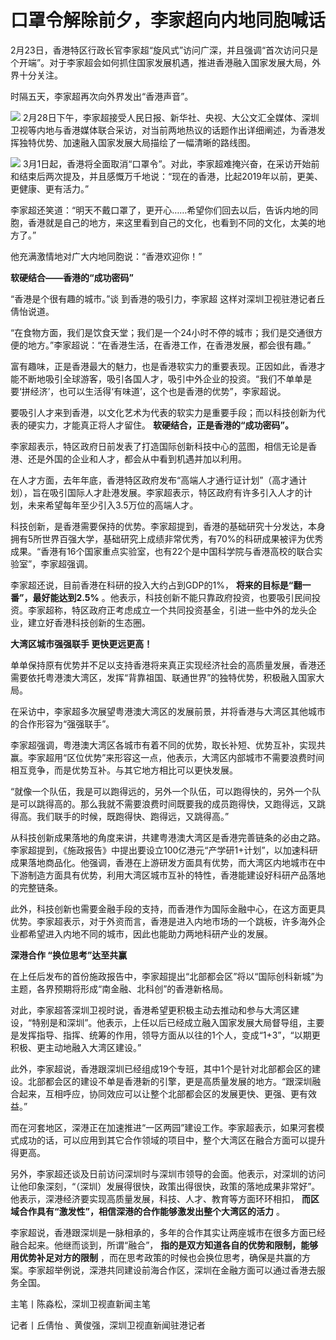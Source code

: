# 口罩令解除前夕，李家超向内地同胞喊话

2月23日，香港特区行政长官李家超“旋风式”访问广深，并且强调“首次访问只是个开端”。对于李家超会如何抓住国家发展机遇，推进香港融入国家发展大局，外界十分关注。

时隔五天，李家超再次向外界发出“香港声音”。

![](https://inews.gtimg.com/om_bt/O7Dr2zfh8lX0dyitp_p_z-FrywYxn1RhUIdLawkn1zsxEAA/1000)
2月28日下午，李家超接受人民日报、新华社、央视、大公文汇全媒体、深圳卫视等内地与香港媒体联合采访，对当前两地热议的话题作出详细阐述，为香港发挥独特优势、加速融入国家发展大局描绘了一幅清晰的路线图。

![](https://inews.gtimg.com/om_bt/Ovanz2HbFhxckcCYyz3IxEpVLm_pZwmT0jSNN3G4LVbe0AA/1000)
3月1日起，香港将全面取消“口罩令”。对此，李家超难掩兴奋，在采访开始前和结束后两次提及，并且感慨万千地说：“现在的香港，比起2019年以前，更美、更健康、更有活力。”

李家超还笑道：“明天不戴口罩了，更开心……希望你们回去以后，告诉内地的同胞，香港就是自己的地方，来这里看到自己的文化，也看到不同的文化，太美的地方了。”

他充满激情地对广大内地同胞说：“香港欢迎你！”

**软硬结合——香港的“成功密码”**

“香港是个很有趣的城市。”谈 到香港的吸引力，李家超 这样对深圳卫视驻港记者丘倩怡说道。

“在食物方面，我们是饮食天堂；我们是一个24小时不停的城市；我们是交通很方便的地方。”李家超说：“在香港生活，在香港工作，在香港发展，都会很有趣。”

富有趣味，正是香港最大的魅力，也是香港软实力的重要表现。正因如此，香港才能不断地吸引全球游客，吸引各国人才，吸引中外企业的投资。“我们不单单是要‘拼经济’，也可以生活得‘有味道’，这个也是香港的优势”，李家超说。

要吸引人才来到香港，以文化艺术为代表的软实力是重要手段；而以科技创新为代表的硬实力，才能真正将人才留住。 **软硬结合，正是香港的“成功密码”。**

李家超表示，特区政府日前发表了打造国际创新科技中心的蓝图，相信无论是香港、还是外国的企业和人才，都会从中看到机遇并加以利用。

在人才方面，去年年底，香港特区政府发布“高端人才通行证计划”（高才通计划），旨在吸引国际人才赴港发展。李家超表示，特区政府有许多引入人才的计划，未来希望每年至少引入3.5万位的高端人才。

科技创新，是香港需要保持的优势。李家超提到，香港的基础研究十分发达，本身拥有5所世界百强大学，基础研究上成绩非常优秀，有70%的科研成果被评为优秀成果。“香港有16个国家重点实验室，也有22个是中国科学院与香港高校的联合实验室”，李家超强调。

李家超还说，目前香港在科研的投入大约占到GDP的1%， **将来的目标是“翻一番”，最好能达到2.5%**
。他表示，科技创新不能只靠政府投资，也要吸引民间投资。李家超称，特区政府正考虑成立一个共同投资基金，引进一些中外的龙头企业，建立好香港科技创新的生态圈。

**大湾区城市强强联手 更快更远更高！**

单单保持原有优势并不足以支持香港将来真正实现经济社会的高质量发展，香港还需要依托粤港澳大湾区，发挥“背靠祖国、联通世界”的独特优势，积极融入国家大局。

在采访中，李家超多次展望粤港澳大湾区的发展前景，并将香港与大湾区其他城市的合作形容为“强强联手”。

李家超强调，粤港澳大湾区各城市有着不同的优势，取长补短、优势互补，实现共赢。李家超用“区位优势”来形容这一点，他表示，大湾区内部城市不需要浪费时间相互竞争，而是优势互补。与其它地方相比可以更快发展。

“就像一个队伍，我是可以跑得远的，另外一个队伍，可以跑得快的，另外一个队是可以跳得高的。那么我就不需要浪费时间既要我的成员跑得快，又跑得远，又跳得高。我们联手的时候，既跑得快、跑得远，又跳得高。”

从科技创新成果落地的角度来讲，共建粤港澳大湾区是香港完善链条的必由之路。李家超提到，《施政报告》中提出要设立100亿港元“产学研1+计划”，以加速科研成果落地商品化。他强调，香港在上游研发方面具有优势，而大湾区内地城市在中下游制造方面具有优势，利用大湾区城市互补的特性，香港能建设好科研产品落地的完整链条。

此外，科技创新也需要金融手段的支持，而香港作为国际金融中心，在这方面更具优势。李家超表示，对于外资而言，香港是进入内地市场的一个跳板，许多海外企业都希望进入内地不同的城市，因此也能助力两地科研产业的发展。

**深港合作 “换位思考”达至共赢**

在上任后发布的首份施政报告中，李家超提出“北部都会区”将以“国际创科新城”为主题，各界预期将形成“南金融、北科创”的香港新格局。

对此，李家超答深圳卫视时说，香港希望更积极主动去推动和参与大湾区建设，“特别是和深圳”。他表示，上任以后已经成立融入国家发展大局督导组，主要是发挥指导、指挥、统筹的作用，领导方面从以往的1个人，变成“1+3”，“以期更积极、更主动地融入大湾区建设。”

此外，李家超说，香港跟深圳已经组成19个专班，其中1个是针对北部都会区的建设。北部都会区的建设不单是香港新的引擎，更是高质量发展的地方。“跟深圳融合起来，互相呼应，协同效应可以让整个北部都会区的发展更快、更强、更有效益。”

而在河套地区，深港正在加速推进“一区两园”建设工作。李家超表示，如果河套模式成功的话，可以应用到其它合作领域的项目中，整个大湾区在融合方面可以提升得更高。

另外，李家超还谈及日前访问深圳时与深圳市领导的会面。他表示，对深圳的访问让他印象深刻，“（深圳）发展得很快，政策出得很快，政策的落地成果非常好”。他表示，深港经济要实现高质量发展，科技、人才、教育等方面环环相扣，
**而区域合作具有“激发性”，相信深港的合作能够激发出整个大湾区的活力** 。

李家超说，香港跟深圳是一脉相承的，多年的合作其实让两座城市在很多方面已经融合起来。他继而谈到，所谓“融合”，
**指的是双方知道各自的优势和限制，能够用优势补足对方的限制**
，而在思考政策的时候也会换位思考，确保是共赢的方案。李家超举例说，深港共同建设前海合作区，深圳在金融方面可以通过香港去服务全国。

主笔丨陈淼松，深圳卫视直新闻主笔

记者丨丘倩怡 、黄俊强，深圳卫视直新闻驻港记者

